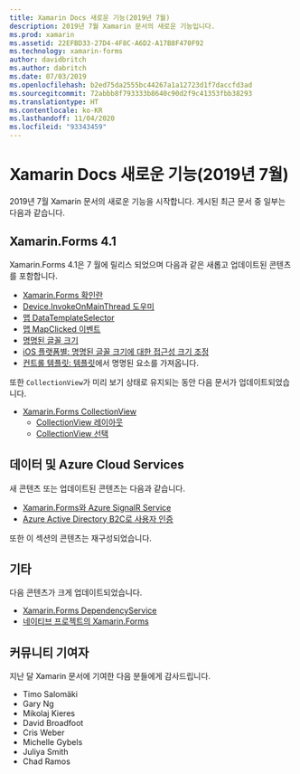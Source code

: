 ```yaml
---
title: Xamarin Docs 새로운 기능(2019년 7월)
description: 2019년 7월 Xamarin 문서의 새로운 기능입니다.
ms.prod: xamarin
ms.assetid: 22EFBD33-27D4-4F8C-A6D2-A17B8F470F92
ms.technology: xamarin-forms
author: davidbritch
ms.author: dabritch
ms.date: 07/03/2019
ms.openlocfilehash: b2ed75da2555bc44267a1a12723d1f7daccfd3ad
ms.sourcegitcommit: 72abbb8f793333b8640c90d2f9c41353fbb38293
ms.translationtype: HT
ms.contentlocale: ko-KR
ms.lasthandoff: 11/04/2020
ms.locfileid: "93343459"
---
```

# <a name="xamarin-docs-whats-new-july-2019"></a>Xamarin Docs 새로운 기능(2019년 7월)

2019년 7월 Xamarin 문서의 새로운 기능을 시작합니다. 게시된 최근 문서 중 일부는 다음과 같습니다.

## <a name="xamarinforms-41"></a>Xamarin.Forms 4.1

Xamarin.Forms 4.1은 7 월에 릴리스 되었으며 다음과 같은 새롭고 업데이트된 콘텐츠를 포함합니다.

- [Xamarin.Forms 확인란](~/xamarin-forms/user-interface/checkbox.md)
- [Device.InvokeOnMainThread 도우미](~/xamarin-forms/platform/device.md#interact-with-the-ui-from-background-threads)
- [맵 DataTemplateSelector](~/xamarin-forms/user-interface/map/pins.md#choose-item-appearance-at-runtime)
- [맵 MapClicked 이벤트](~/xamarin-forms/user-interface/map/map.md#map-clicks)
- [명명된 글꼴 크기](~/xamarin-forms/user-interface/text/fonts.md#understand-named-font-sizes)
- [iOS 플랫폼별: 명명된 글꼴 크기에 대한 접근성 크기 조정](~/xamarin-forms/platform/ios/named-font-size-scaling.md)
- [컨트롤 템플릿: 템플릿](~/xamarin-forms/app-fundamentals/templates/control-template.md#get-a-named-element-from-a-template)에서 명명된 요소를 가져옵니다.

또한 `CollectionView`가 미리 보기 상태로 유지되는 동안 다음 문서가 업데이트되었습니다.

- [Xamarin.Forms CollectionView](~/xamarin-forms/user-interface/collectionview/index.md)
  - [CollectionView 레이아웃](~/xamarin-forms/user-interface/collectionview/layout.md)
  - [CollectionView 선택](~/xamarin-forms/user-interface/collectionview/selection.md)

## <a name="data--azure-cloud-services"></a>데이터 및 Azure Cloud Services

새 콘텐츠 또는 업데이트된 콘텐츠는 다음과 같습니다.

- [Xamarin.Forms와 Azure SignalR Service](../xamarin-forms/data-cloud/azure-services/azure-signalr.md)
- [Azure Active Directory B2C로 사용자 인증](~/xamarin-forms/data-cloud/authentication/azure-ad-b2c.md)

또한 이 섹션의 콘텐츠는 재구성되었습니다.

## <a name="other"></a>기타

다음 콘텐츠가 크게 업데이트되었습니다.

- [Xamarin.Forms DependencyService](../xamarin-forms/app-fundamentals/dependency-service/index.md)
- [네이티브 프로젝트의 Xamarin.Forms](../xamarin-forms/platform/native-forms.md)

## <a name="community-contributors"></a>커뮤니티 기여자

지난 달 Xamarin 문서에 기여한 다음 분들에게 감사드립니다.

- Timo Salomäki
- Gary Ng
- Mikolaj Kieres
- David Broadfoot
- Cris Weber
- Michelle Gybels
- Juliya Smith
- Chad Ramos
